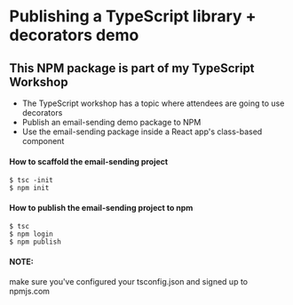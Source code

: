 # Publishing a TypeScript library + decorators demo

## This NPM package is part of my TypeScript Workshop

- The TypeScript workshop has a topic where attendees are going to use decorators
- Publish an email-sending demo package to NPM
- Use the email-sending package inside a React app's class-based component

#### How to scaffold the email-sending project

```shell script
$ tsc -init
$ npm init
```

#### How to publish the email-sending project to npm

```shell script
$ tsc
$ npm login
$ npm publish
```

#### NOTE:

make sure you've configured your tsconfig.json and signed up to npmjs.com
